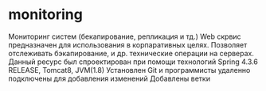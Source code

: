 # monitoring
Мониторинг систем (бекапирование, репликация и тд.)
Web скрвис предназначен для использования в корпаративных целях.
Позволяет отслеживать бэкапирование, и др. технические операции на серверах.
Данный ресурс был спроектирован при помощи технологий Spring 4.3.6 RELEASE, Tomcat8, JVM(1.8)
Установлен Git и программисты удаленно подключены для  добавления изменений
Добавлены ветки
